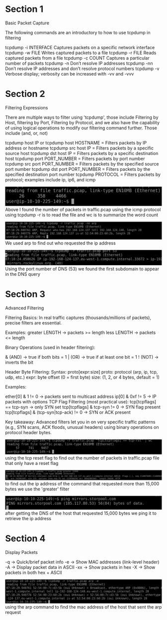 # Section 1

Basic Packet Capture

The following commands are an introductory to how to use tcpdump in filtering

tcpdump -i INTERFACE	Captures packets on a specific network interface
tcpdump -w FILE	Writes captured packets to a file
tcpdump -r FILE	Reads captured packets from a file
tcpdump -c COUNT	Captures a particular number of packets
tcpdump -n	Don’t resolve IP addresses
tcpdump -nn	Don’t resolve IP addresses and don’t resolve protocol numbers
tcpdump -v	Verbose display; verbosity can be increased with -vv and -vvv

# Section 2

Filtering Expressions

There are multiple ways to filter using 'tcpdump', those include Filtering by Host, filtering by Port, Filtering by Protocol, and we also have the capability of using logical operations to 
modify our filtering command further. Those include (and, or, not)

tcpdump host IP or tcpdump host HOSTNAME = Filters packets by IP address or hostname
tcpdump src host IP =	Filters packets by a specific source host
tcpdump dst host IP	= Filters packets by a specific destination host
tcpdump port PORT_NUMBER = Filters packets by port number
tcpdump src port PORT_NUMBER = Filters packets by the specified source port number
tcpdump dst port PORT_NUMBER = Filters packets by the specified destination port number
tcpdump PROTOCOL = Filters packets by protocol; examples include ip, ip6, and icmp

![](Picture1.png)
Above I found the number of packets in traffic.pcap using the icmp protocol using tcpdump 
-r is to read the file and wc is to summarize the word count

![](Picture2.png)
We used arp to find out who requested the ip address


![](Picture3.png)
Using the port number of DNS (53) we found the first subdomain to appear in the DNS query


# Section 3

Advanced Filtering

Filtering Basics: In real traffic captures (thousands/millions of packets), precise filters are essential.

Examples:
greater LENGTH → packets >= length
less LENGTH → packets <= length

Binary Operations (used in header filtering):

& (AND) → true if both bits = 1
| (OR) → true if at least one bit = 1
! (NOT) → inverts the bit

Header Byte Filtering:
  Syntax: proto[expr:size]
    proto: protocol (arp, ip, tcp, udp, etc.)
    expr: byte offset (0 = first byte)
    size: (1, 2, or 4 bytes, default = 1)

Examples:

ether[0] & 1 != 0 → packets sent to multicast address
ip[0] & 0xf != 5 → IP packets with options
TCP Flag Filtering (most practical use):
tcp[tcpflags] == tcp-syn → only SYN set
tcp[tcpflags] & tcp-syn != 0 → SYN flag present
tcp[tcpflags] & (tcp-syn|tcp-ack) != 0 → SYN or ACK present

Key takeaway: Advanced filters let you in on very specific traffic patterns (e.g., SYN scans, ACK floods, unusual headers) using binary operations on protocol header bytes.

![](Picture4.png)
using the tcp reset flag to find out the number of packets in traffic.pcap file that only have a reset flag

![](Picture5.png)
to find out the ip address of the command that requested more than 15,000 bytes we use the 'greater' filter

![](Picture6.png)
after getting the DNS of the host that requested 15,000 bytes we ping it to retrieve the ip address


# Section 4

Display Packets

-q → Quick/brief packet info
-e → Show MAC addresses (link-level header)
-A → Display packet data in ASCII
-xx → Show packets in hex
-X → Show packets in both hex + ASCII

![](Picture7.png)
using the arp command to find the mac address of the host that sent the arp request
